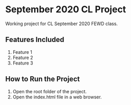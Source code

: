 # September 2020 CL Project
Working project for CL September 2020 FEWD class.

## Features Included
1. Feature 1
2. Feature 2
3. Feature 3

## How to Run the Project
1. Open the root folder of the project.
2. Open the index.html file in a web browser.